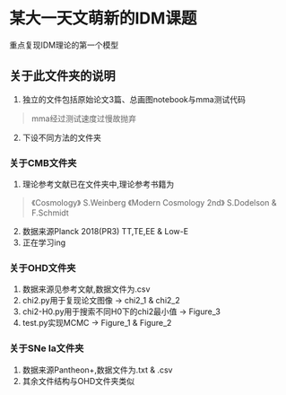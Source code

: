 # 某大一天文萌新的IDM课题
重点复现IDM理论的第一个模型

## 关于此文件夹的说明
1. 独立的文件包括原始论文3篇、总画图notebook与mma测试代码
>mma经过测试速度过慢故抛弃
2. 下设不同方法的文件夹

### 关于CMB文件夹
1. 理论参考文献已在文件夹中,理论参考书籍为
>《Cosmology》 S.Weinberg
《Modern Cosmology 2nd》 S.Dodelson & F.Schmidt 
2. 数据来源Planck 2018(PR3) TT,TE,EE & Low-E
3. 正在学习ing

### 关于OHD文件夹
1. 数据来源见参考文献,数据文件为.csv
2. chi2.py用于复现论文图像 -> chi2_1 & chi2_2
3. chi2-H0.py用于搜索不同H0下的chi2最小值 -> Figure_3
4. test.py实现MCMC -> Figure_1 & Figure_2

### 关于SNe Ia文件夹
1. 数据来源Pantheon+,数据文件为.txt & .csv
2. 其余文件结构与OHD文件夹类似
